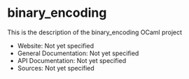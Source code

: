 



# binary_encoding

This is the description
of the binary_encoding OCaml project


* Website: Not yet specified
* General Documentation: Not yet specified
* API Documentation: Not yet specified
* Sources: Not yet specified
